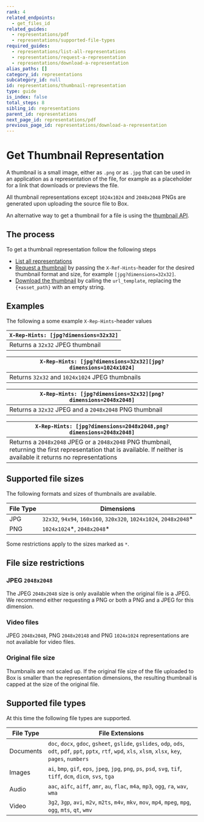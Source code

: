 ```yaml
---
rank: 4
related_endpoints:
  - get_files_id
related_guides:
  - representations/pdf
  - representations/supported-file-types
required_guides:
  - representations/list-all-representations
  - representations/request-a-representation
  - representations/download-a-representation
alias_paths: []
category_id: representations
subcategory_id: null
id: representations/thumbnail-representation
type: guide
is_index: false
total_steps: 8
sibling_id: representations
parent_id: representations
next_page_id: representations/pdf
previous_page_id: representations/download-a-representation
---
```


# Get Thumbnail Representation

A thumbnail is a small image, either as `.png` or as `.jpg` that can be used in
an application as a representation of the file, for example as a placeholder for
a link that downloads or previews the file.

All thumbnail representations except `1024x1024` and `2048x2048` PNGs are
generated upon uploading the source file to Box.

An alternative way to get a thumbnail for a file is using the
[thumbnail API][thumbnail_api].

## The process

To get a thumbnail representation follow the following steps

- [List all representations][list-all-representations]
- [Request a thumbnail][request-a-representation]
  by passing the `X-Ref-Hints`-header for the desired thumbnail format
  and size, for example `[jpg?dimensions=32x32]`.
- [Download the thumbnail][download-a-representation]
  by calling the `url_template`, replacing the `{+asset_path}` with an empty
  string.

## Examples

The following a some example `X-Rep-Hints`-header values

| `X-Rep-Hints: [jpg?dimensions=32x32]` |
| ------------------------------------- |
| Returns a `32x32` JPEG thumbnail      |

| `X-Rep-Hints: [jpg?dimensions=32x32][jpg?dimensions=1024x1024]` |
| --------------------------------------------------------------- |
| Returns `32x32` and `1024x1024` JPEG thumbnails                 |

| `X-Rep-Hints: [jpg?dimensions=32x32][png?dimensions=2048x2048]` |
| --------------------------------------------------------------- |
| Returns a `32x32` JPEG and a `2048x2048` PNG thumbnail          |

<!-- markdownlint-disable line-length -->

| `X-Rep-Hints: [jpg?dimensions=2048x2048,png?dimensions=2048x2048]`                                                                                                     |
| ---------------------------------------------------------------------------------------------------------------------------------------------------------------------- |
| Returns a `2048x2048` JPEG or a `2048x2048` PNG thumbnail, returning the first representation that is available. If neither is available it returns no representations |

<!-- markdownlint-enable line-length -->

## Supported file sizes

The following formats and sizes of thumbnails are available.

<!-- markdownlint-disable line-length -->

| File Type | Dimensions                                                         |
| --------- | ------------------------------------------------------------------ |
| JPG       | `32x32`, `94x94`, `160x160`, `320x320`, `1024x1024`, `2048x2048`\* |
| PNG       | `1024x1024`\*, `2048x2048`\*                                       |

Some restrictions apply to the sizes marked as `*`.

<!-- markdownlint-enable line-length -->

## File size restrictions

### JPEG `2048x2048`

The JPEG `2048x2048` size is only available when the
original file is a JPEG. We recommend either requesting a PNG or both a PNG
and a JPEG for this dimension.

### Video files

JPEG `2048x2048`, PNG `2048x20148` and PNG `1024x1024` representations are not
available for video files.

### Original file size

Thumbnails are not scaled up. If the original file size of the file uploaded to
Box is smaller than the representation dimensions, the resulting thumbnail is
capped at the size of the original file.

## Supported file types

At this time the following file types are supported.

<!-- markdownlint-disable line-length -->

| File Type | File Extensions                                                                                                                                                 |
| --------- | --------------------------------------------------------------------------------------------------------------------------------------------------------------- |
| Documents | `doc`, `docx`, `gdoc`, `gsheet`, `gslide`, `gslides`, `odp`, `ods`, `odt`, `pdf`, `ppt`, `pptx`, `rtf`, `wpd`, `xls`, `xlsm`, `xlsx`, `key`, `pages`, `numbers` |
| Images    | `ai`, `bmp`, `gif`, `eps`, `jpeg`, `jpg`, `png`, `ps`, `psd`, `svg`, `tif`, `tiff`, `dcm`, `dicm`, `svs`, `tga`                                                 |
| Audio     | `aac`, `aifc`, `aiff`, `amr`, `au`, `flac`, `m4a`, `mp3`, `ogg`, `ra`, `wav`, `wma`                                                                             |
| Video     | `3g2`, `3gp`, `avi`, `m2v`, `m2ts`, `m4v`, `mkv`, `mov`, `mp4`, `mpeg`, `mpg`, `ogg`, `mts`, `qt`, `wmv`                                                        |

<!-- markdownlint-enable line-length -->

[list-all-representations]: guide://representations/list-all-representations
[request-a-representation]: guide://representations/request-a-representation
[download-a-representation]: guide://representations/download-a-representation
[thumbnail_api]: guide://representations/thumbnail

